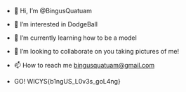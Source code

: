 - 👋 Hi, I’m @BingusQuatuam
- 👀 I’m interested in DodgeBall
- 🌱 I’m currently learning how to be a model
- 💞️ I’m looking to collaborate on you taking pictures of me!
- 📫 How to reach me bingusquatuam@gmail.com

- GO! WICYS{b1ngUS_L0v3s_goL4ng}

<!---
BingusQuatuam/BingusQuatuam is a ✨ special ✨ repository because its `README.md` (this file) appears on your GitHub profile.
You can click the Preview link to take a look at your changes.
--->
